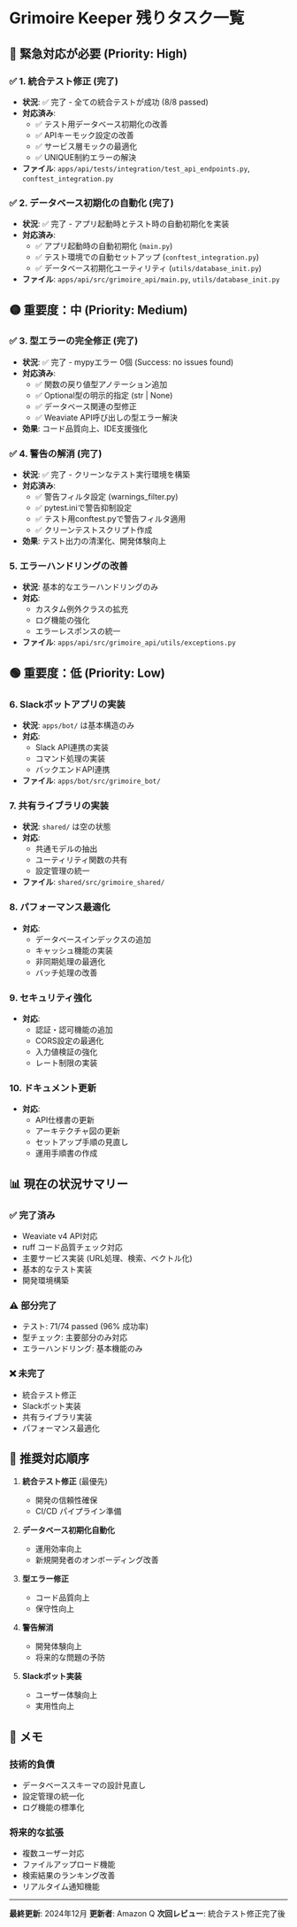 # Grimoire Keeper 残りタスク一覧

## 🔴 緊急対応が必要 (Priority: High)

### ✅ 1. 統合テスト修正 (完了)
- **状況**: ✅ 完了 - 全ての統合テストが成功 (8/8 passed)
- **対応済み**:
  - ✅ テスト用データベース初期化の改善
  - ✅ APIキーモック設定の改善
  - ✅ サービス層モックの最適化
  - ✅ UNIQUE制約エラーの解決
- **ファイル**: `apps/api/tests/integration/test_api_endpoints.py`, `conftest_integration.py`

### ✅ 2. データベース初期化の自動化 (完了)
- **状況**: ✅ 完了 - アプリ起動時とテスト時の自動初期化を実装
- **対応済み**:
  - ✅ アプリ起動時の自動初期化 (`main.py`)
  - ✅ テスト環境での自動セットアップ (`conftest_integration.py`)
  - ✅ データベース初期化ユーティリティ (`utils/database_init.py`)
- **ファイル**: `apps/api/src/grimoire_api/main.py`, `utils/database_init.py`

## 🟡 重要度：中 (Priority: Medium)

### ✅ 3. 型エラーの完全修正 (完了)
- **状況**: ✅ 完了 - mypyエラー 0個 (Success: no issues found)
- **対応済み**:
  - ✅ 関数の戻り値型アノテーション追加
  - ✅ Optional型の明示的指定 (str | None)
  - ✅ データベース関連の型修正
  - ✅ Weaviate API呼び出しの型エラー解決
- **効果**: コード品質向上、IDE支援強化

### ✅ 4. 警告の解消 (完了)
- **状況**: ✅ 完了 - クリーンなテスト実行環境を構築
- **対応済み**:
  - ✅ 警告フィルタ設定 (warnings_filter.py)
  - ✅ pytest.iniで警告抑制設定
  - ✅ テスト用conftest.pyで警告フィルタ適用
  - ✅ クリーンテストスクリプト作成
- **効果**: テスト出力の清潔化、開発体験向上

### 5. エラーハンドリングの改善
- **状況**: 基本的なエラーハンドリングのみ
- **対応**:
  - カスタム例外クラスの拡充
  - ログ機能の強化
  - エラーレスポンスの統一
- **ファイル**: `apps/api/src/grimoire_api/utils/exceptions.py`

## 🟢 重要度：低 (Priority: Low)

### 6. Slackボットアプリの実装
- **状況**: `apps/bot/` は基本構造のみ
- **対応**:
  - Slack API連携の実装
  - コマンド処理の実装
  - バックエンドAPI連携
- **ファイル**: `apps/bot/src/grimoire_bot/`

### 7. 共有ライブラリの実装
- **状況**: `shared/` は空の状態
- **対応**:
  - 共通モデルの抽出
  - ユーティリティ関数の共有
  - 設定管理の統一
- **ファイル**: `shared/src/grimoire_shared/`

### 8. パフォーマンス最適化
- **対応**:
  - データベースインデックスの追加
  - キャッシュ機能の実装
  - 非同期処理の最適化
  - バッチ処理の改善

### 9. セキュリティ強化
- **対応**:
  - 認証・認可機能の追加
  - CORS設定の最適化
  - 入力値検証の強化
  - レート制限の実装

### 10. ドキュメント更新
- **対応**:
  - API仕様書の更新
  - アーキテクチャ図の更新
  - セットアップ手順の見直し
  - 運用手順書の作成

## 📊 現在の状況サマリー

### ✅ 完了済み
- Weaviate v4 API対応
- ruff コード品質チェック対応
- 主要サービス実装 (URL処理、検索、ベクトル化)
- 基本的なテスト実装
- 開発環境構築

### ⚠️ 部分完了
- テスト: 71/74 passed (96% 成功率)
- 型チェック: 主要部分のみ対応
- エラーハンドリング: 基本機能のみ

### ❌ 未完了
- 統合テスト修正
- Slackボット実装
- 共有ライブラリ実装
- パフォーマンス最適化

## 🎯 推奨対応順序

1. **統合テスト修正** (最優先)
   - 開発の信頼性確保
   - CI/CD パイプライン準備

2. **データベース初期化自動化**
   - 運用効率向上
   - 新規開発者のオンボーディング改善

3. **型エラー修正**
   - コード品質向上
   - 保守性向上

4. **警告解消**
   - 開発体験向上
   - 将来的な問題の予防

5. **Slackボット実装**
   - ユーザー体験向上
   - 実用性向上

## 📝 メモ

### 技術的負債
- データベーススキーマの設計見直し
- 設定管理の統一化
- ログ機能の標準化

### 将来的な拡張
- 複数ユーザー対応
- ファイルアップロード機能
- 検索結果のランキング改善
- リアルタイム通知機能

---

**最終更新**: 2024年12月
**更新者**: Amazon Q
**次回レビュー**: 統合テスト修正完了後